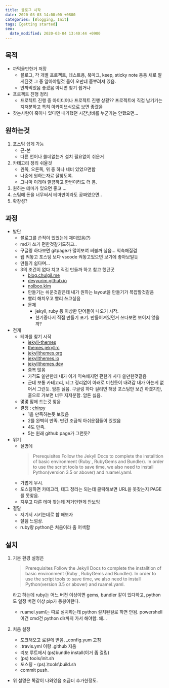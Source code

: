 ```yaml
---
title: 블로그 시작
date: 2020-03-03 14:00:00 +0800
categories: [Blogging, Init]
tags: [getting started]
seo:
  date_modified: 2020-03-04 13:40:44 +0900
---
```


## 목적
- 까먹을만한거 저장
  - 블로그, 각 개별 프로젝트, 테스트용, 북마크, keep, sticky note 등등 새로 알게된것 그 중 알아야될것 들이 오만데 흩뿌려져 있음.
  - 안까먹었음 좋겠음 아니면 찾기 쉽거나
- 프로젝트 진행 정리
  - 프로젝트 진행 중 아이디어나 프로젝트 진행 상황?? 프로젝트에 직접 남기기는 지저분하고 특히 아카이브식으로 보면 좋겠음
- 찾는사람이 혹이나 있다면 내가했던 시간낭비를 누군가는 안했으면...

## 원하는것
1. 포스팅 쉽게 가능  
    - 근-본
    - 다른 언어나 쓸데없는거 설치 필요없이 쉬운거
2. 카테고리 정리 쉬울것
    - 왼쪽, 오른쪽, 위 중 하나 네비 있었으면함 
    - 나중에 원하는자료 잘찾도록.
    - 그나마 이래야 깔끔하고 한번이라도 더 봄.
3. 원하는 테마가 있으면 좋고 ...
4. 스팀에 돈을 너무써서 테마만이라도 공짜였으면..
5. 확장성? 

## 과정
- 발단
  - 블로그를 쓴적이 있었는데 재미없음(?)
  - md가 쓰기 편한것같기도하고.. 
  - 구글링 하다보면 gitpage가 많이보여 써볼까 싶음... 익숙해질겸
  - 웹 켜놓고 포스팅 보다 vscode 켜놓고있으면 보기에 좋아보일듯
  - 만들기 쉽다며... 
  - 3의 조건이 없다 치고 직접 만들까 하고 참고 했던곳
    - [blog.chulgil.me](https://blog.chulgil.me/how-to-make-blog-using-github/)
    - [devyurim.github.io](https://devyurim.github.io/development%20environment/github%20blog/2018/08/07/blog-6.html)
    - [nolboo.kim](https://nolboo.kim/blog/2013/10/15/free-blog-with-github-jekyll/)
    - 만들기는 쉬운것같은데 내가 원하는 layout을 만들기가 복잡할것같음
    - 빨리 해치우고 빨리 쓰고싶음 
    - 문제 
      - jekyll, ruby 등 이상한 단어들이 나오기 시작.
      - 현기증나서 직접 만들기 포기. 만들어져있던거 쓰다보면 보이지 않을까?
- 전개 
  - 테마를 찾기 시작
    - [jekyll-themes](https://jekyll-themes.com/free/)
    - [themes.jekyllrc](http://themes.jekyllrc.org/)
    - [jekyllthemes.org](http://jekyllthemes.org/)
    - [jekyllthemes.io](https://jekyllthemes.io/free)
    - [jekyllthemes.dev](https://jekyllthemes.dev/)
    - 중복 많음
    - 가격도 쓸만한데 내가 이거 익숙해지면 편한거 사다 쓸만한것같음 
    - 근데 보통 카테고리, 테그 정리없이 아래로 미친듯이 내려감 내가 아는게 없어서 그런듯. 암튼 싫음. 구글링 하다 걸리면 해당 포스팅만 보긴 하겠지만, 홈으로 가보면 너무 지저분함. 암튼 싫음.
  - 몇몇 맘에 드는것 찾음 
  - 결정 : [chirpy](https://github.com/cotes2020/jekyll-theme-chirpy)
    - 1을 만족하는듯 보였음
    - 2를 완벽히 만족. 딴건 조금씩 아쉬운점들이 있었음
    - 4도 만족.
    - 5는 원래 github page가 그런듯?
- 위기
  - 설명에
    > Prerequisites 
      Follow the Jekyll Docs to complete the installtion of basic environment (Ruby , RubyGems and Bundler). In order to use the script tools to save time, we also need to install Python(version 3.5 or abover) and ruamel.yaml.
  - 가볍게 무시.
  - 포스팅하면 카테고리, 테그 정리는 되는데 클릭해보면 URL을 못찾는지 PAGE를 못찾음.
  - 지우고 다른 테마 찾는데 저거만한게 안보임
- 결말
  - 저기서 시키는데로 함 해보자
  - 잘됨 느낌상.
  - ruby랑 python은 처음이라 좀 어색함 

## 설치
1.  기본 환경 설정은
    > Prerequisites 
      Follow the Jekyll Docs to complete the installtion of basic environment (Ruby , RubyGems and Bundler). In order to use the script tools to save time, we also need to install Python(version 3.5 or abover) and ruamel.yaml.
      
    라고 하는데 ruby는 어느 버전 이상이면 gems, bundler 같이 있다하고, python도 일정 버전 이상 pip가 동봉이란다.
    - ruamel.yaml는 따로 설치하는데 python 설치된걸로 하면 안됨. powershell이건 cmd건 python dir까지 가서 해야함. 왜... 

2.  처음 설정
    - 포크해오고 로컬에 받음, _config.yum 고침
    - .travis.yml 이랑 .github 지움
    - 리포 루트에서 (ps)bundle install(이거 좀 걸림)
    - (ps) tools/init.sh
    - 포스팅 - (ps).\tools\build.sh
    - commit push.

- 위 설명은 똑같이 나와있음 조금더 추가한정도.